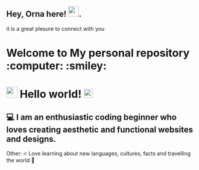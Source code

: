 ## Hey, Orna here! <img src="https://media.giphy.com/media/hvRJCLFzcasrR4ia7z/giphy.gif" width="28px" height="28px">.

it is a great plesure to connect with you 

<h1>Welcome to My personal repository :computer: :smiley: </h1> 



# <img src="https://github.com/TheDudeThatCode/TheDudeThatCode/blob/master/Assets/Hi.gif" width="29px"> Hello world!&nbsp;<img src="https://github.com/TheDudeThatCode/TheDudeThatCode/blob/master/Assets/Earth.gif" width="24px">

## :computer: I am an enthusiastic coding beginner who loves creating aesthetic and functional websites and designs.

Other: :fire: Love learning about new languages, cultures, facts and travelling the world :sunrise:
